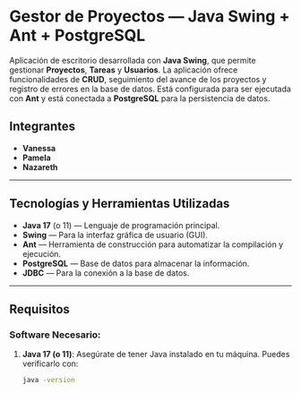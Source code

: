 # Gestor de Proyectos — Java Swing + Ant + PostgreSQL

Aplicación de escritorio desarrollada con **Java Swing**, que permite gestionar **Proyectos**, **Tareas** y **Usuarios**. La aplicación ofrece funcionalidades de **CRUD**, seguimiento del avance de los proyectos y registro de errores en la base de datos. Está configurada para ser ejecutada con **Ant** y está conectada a **PostgreSQL** para la persistencia de datos.

## Integrantes

- **Vanessa**
- **Pamela**
- **Nazareth**


---

## Tecnologías y Herramientas Utilizadas

- **Java 17** (o 11) — Lenguaje de programación principal.
- **Swing** — Para la interfaz gráfica de usuario (GUI).
- **Ant** — Herramienta de construcción para automatizar la compilación y ejecución.
- **PostgreSQL** — Base de datos para almacenar la información.
- **JDBC** — Para la conexión a la base de datos.

---

## Requisitos

### Software Necesario:

1. **Java 17 (o 11)**: Asegúrate de tener Java instalado en tu máquina. Puedes verificarlo con:

   ```bash
   java -version
